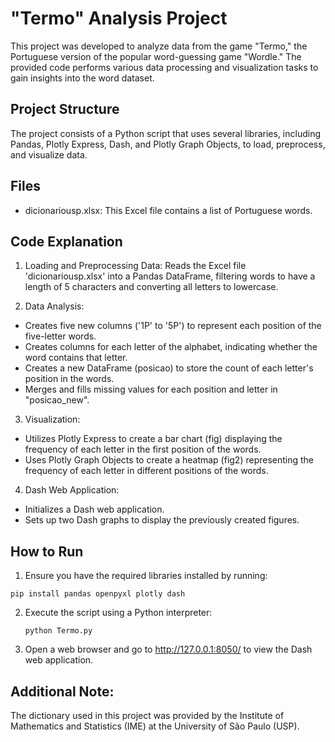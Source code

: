 # "Termo" Analysis Project

This project was developed to analyze data from the game "Termo," the Portuguese version of the popular word-guessing game "Wordle." The provided code performs various data processing and visualization tasks to gain insights into the word dataset.

## Project Structure
The project consists of a Python script that uses several libraries, including Pandas, Plotly Express, Dash, and Plotly Graph Objects, to load, preprocess, and visualize data.

## Files
- dicionariousp.xlsx: This Excel file contains a list of Portuguese words.
## Code Explanation
1. Loading and Preprocessing Data: Reads the Excel file 'dicionariousp.xlsx' into a Pandas DataFrame, filtering words to have a length of 5 characters and converting all letters to lowercase.

2. Data Analysis:
- Creates five new columns ('1P' to '5P') to represent each position of the five-letter words.
- Creates columns for each letter of the alphabet, indicating whether the word contains that letter.
- Creates a new DataFrame (posicao) to store the count of each letter's position in the words.
- Merges and fills missing values for each position and letter in "posicao_new".

3. Visualization:

- Utilizes Plotly Express to create a bar chart (fig) displaying the frequency of each letter in the first position of the words.
- Uses Plotly Graph Objects to create a heatmap (fig2) representing the frequency of each letter in different positions of the words.

4. Dash Web Application:

- Initializes a Dash web application.
- Sets up two Dash graphs to display the previously created figures.

## How to Run

1. Ensure you have the required libraries installed by running:

``` pip install pandas openpyxl plotly dash ```


2. Execute the script using a Python interpreter:

   ``` python Termo.py ```
   
4. Open a web browser and go to http://127.0.0.1:8050/ to view the Dash web application.

## Additional Note:
The dictionary used in this project was provided by the Institute of Mathematics and Statistics (IME) at the University of São Paulo (USP).
